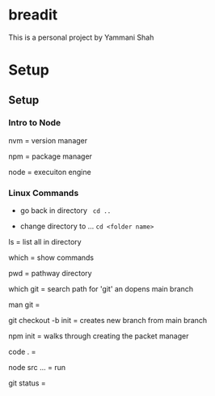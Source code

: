 # breadit
This is a personal project by Yammani Shah

# Setup

## Setup


### Intro to Node
nvm = version manager

npm = package manager

node = execuiton engine



### Linux Commands

- go back in directory
 ` cd ..`

- change directory to ...
`cd <folder name>`

ls = list all in directory

which = show commands

pwd = pathway directory

which git = search path for 'git' an dopens main branch

man git =

git checkout -b init =  creates new branch from main branch 

npm init = walks through creating the packet manager

code . = 

node src ... = run

git status =



